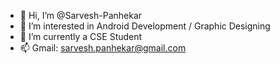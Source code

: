 - 👋 Hi, I’m @Sarvesh-Panhekar
- 👀 I’m interested in Android Development / Graphic Designing
- 🌱 I’m currently a CSE Student
- 📫 Gmail: sarvesh.panhekar@gmail.com

<!---
Sarvesh-Panhekar/Sarvesh-Panhekar is a ✨ special ✨ repository because its `README.md` (this file) appears on your GitHub profile.
You can click the Preview link to take a look at your changes.
--->
